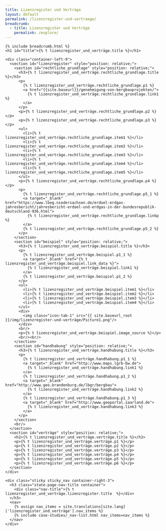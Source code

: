 ```yaml
---
title: Lizenzregister und Verträge
layout: default
permalink: /lizenzregister-und-vertraege/
breadcrumb:
  - title: Lizenzregister und Verträge
    permalink: /explore/
---
```

<link rel="stylesheet" type="text/css" href="{{ site.baseurl_root }}/css/slick-theme.css"/>
<link rel="stylesheet" type="text/css" href="//cdn.jsdelivr.net/jquery.slick/1.6.0/slick.css"/>

<main class="container-page-wrapper layout-state-pages">
  <section class="container" style="position: relative;">

    {% include breadcrumb.html %}
    <h1 id="title">{% t lizenzregister_und_verträge.title %}</h1>

    <div class="container-left-9">
      <section id="lizenzregister" style="position: relative;">
        <section id="rechtliche_grundlage" style="position: relative;">
          <h3>{% t lizenzregister_und_verträge.rechtliche_grundlage.title %}</h3>
          <p>
            {% t lizenzregister_und_verträge.rechtliche_grundlage.p1 %}
            <a href="{{site.baseurl}}/genehmigung-von-bergbauprojekten/">
              {% t lizenzregister_und_verträge.rechtliche_grundlage.link1 %}
            </a>
          </p>
          <p>{% t lizenzregister_und_verträge.rechtliche_grundlage.p2 %}</p>
          <p>{% t lizenzregister_und_verträge.rechtliche_grundlage.p3 %}</p>
          <ul>
            <li>{% t lizenzregister_und_verträge.rechtliche_grundlage.item1 %}</li>
            <li>{% t lizenzregister_und_verträge.rechtliche_grundlage.item2 %}</li>
            <li>{% t lizenzregister_und_verträge.rechtliche_grundlage.item3 %}</li>
            <li>{% t lizenzregister_und_verträge.rechtliche_grundlage.item4 %}</li>
            <li>{% t lizenzregister_und_verträge.rechtliche_grundlage.item5 %}</li>
          </ul>
          <p>{% t lizenzregister_und_verträge.rechtliche_grundlage.p4 %}</p>
          <p>
            {% t lizenzregister_und_verträge.rechtliche_grundlage.p5_1 %}
            <a target="_blank" href="https://www.lbeg.niedersachsen.de/erdoel-erdgas-jahresbericht/jahresbericht-erdoel-und-erdgas-in-der-bundesrepublik-deutschland-936.html">
              {% t lizenzregister_und_verträge.rechtliche_grundlage.linkp %}
            </a>
            {% t lizenzregister_und_verträge.rechtliche_grundlage.p5_2 %}
          </p>
        </section>
        <section id="beispiel" style="position: relative;">
          <h3>{% t lizenzregister_und_verträge.beispiel.title %}</h3>
          <p>
            {% t lizenzregister_und_verträge.beispiel.p1_1 %}
            <a target="_blank" href="{% t lizenzregister_und_verträge.beispiel.link_data %}">
              {% t lizenzregister_und_verträge.beispiel.link1 %}
            </a>
            {% t lizenzregister_und_verträge.beispiel.p1_2 %}
          </p>
          <ul>
            <li>{% t lizenzregister_und_verträge.beispiel.item1 %}</li>
            <li>{% t lizenzregister_und_verträge.beispiel.item2 %}</li>
            <li>{% t lizenzregister_und_verträge.beispiel.item3 %}</li>
            <li>{% t lizenzregister_und_verträge.beispiel.item4 %}</li>
          </ul>
          <div>
            <img class="icon-tab-1" src="{{ site.baseurl_root }}/img/lizenzregister-und-verträge/Picture1.png"/>
          </div>
          <br/>
          <p>{% t lizenzregister_und_verträge.beispiel.image_source %}</p>
          <br/><br/>
        </section>
        <section id="handhabung" style="position: relative;">
          <h3>{% t lizenzregister_und_verträge.handhabung.title %}</h3>
          <p>
            {% t lizenzregister_und_verträge.handhabung.p1_1 %}
            <a target="_blank" href="http://www.maps.lgrb-bw.de">
              {% t lizenzregister_und_verträge.handhabung.link1 %}
            </a>
            {% t lizenzregister_und_verträge.handhabung.p1_2 %}
            <a target="_blank" href="http://www.geo.brandenburg.de/lbgr/bergbau">
              {% t lizenzregister_und_verträge.handhabung.link2 %}
            </a>
            {% t lizenzregister_und_verträge.handhabung.p1_3 %}
            <a target="_blank" href="http://www.geoportal.saarland.de">
              {% t lizenzregister_und_verträge.handhabung.link3 %}
            </a>
          </p>
        </section>
        <br/>
      </section>
      <section id="verträge" style="position: relative;">
        <h2>{% t lizenzregister_und_verträge.verträge.title %}</h2>
        <p>{% t lizenzregister_und_verträge.verträge.p1 %}</p>
        <p>{% t lizenzregister_und_verträge.verträge.p2 %}</p>
        <p>{% t lizenzregister_und_verträge.verträge.p3 %}</p>
        <p>{% t lizenzregister_und_verträge.verträge.p4 %}</p>
        <p>{% t lizenzregister_und_verträge.verträge.p5 %}</p>
        <p>{% t lizenzregister_und_verträge.verträge.p6 %}</p>
      </section>
    </div>

    <div class="sticky sticky_nav container-right-3">
      <h3 class="state-page-nav-title container">
        <div class="nav-title">{% t lizenzregister_und_verträge.lizenzregister.title  %}</div>
      </h3>
      <nav>
        {% assign nav_items = site.translations[site.lang]['lizenzregister_und_verträge'].nav_items %}
        {% include case-studies/_nav-list.html nav_items=nav_items %}
      </nav>
    </div>
  </section>
</main>

<script src="https://ajax.googleapis.com/ajax/libs/jquery/1.12.4/jquery.min.js"></script>
<script type="text/javascript" src="//cdn.jsdelivr.net/jquery.slick/1.6.0/slick.min.js"></script>
<script type="text/javascript" src="{{ site.baseurl_root }}/js/lib/static.min.js" charset="utf-8"></script>
